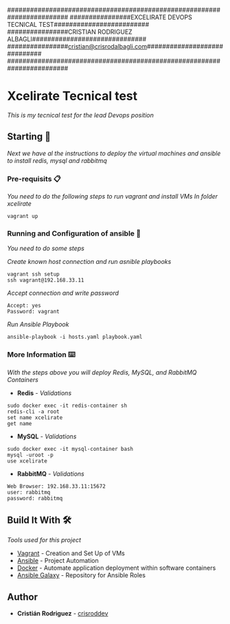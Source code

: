 ########################################################################
################EXCELIRATE DEVOPS TECNICAL TEST#########################
################CRISTIAN RODRIGUEZ ALBAGLI##############################
################cristian@crisrodalbagli.com#############################
########################################################################

# Xcelirate Tecnical test

_This is my tecnical test for the lead Devops position_

## Starting 🚀

_Next we have al the instructions to deploy the virtual machines and ansible to install redis, mysql and rabbitmq_

### Pre-requisits 📋

_You need to do the following steps to run vagrant and install VMs_
_In folder xcelirate_

```
vagrant up
```

### Running and Configuration of ansible 🔧

_You need to do some steps_

_Create known host connection and run asnible playbooks_

```
vagrant ssh setup
ssh vagrant@192.168.33.11

```

_Accept connection and write password_

```
Accept: yes
Password: vagrant

```

_Run Ansible Playbook_
```
ansible-playbook -i hosts.yaml playbook.yaml

```

### More Information ⌨️

_With the steps above you will deploy Redis, MySQL, and RabbitMQ Containers_

* **Redis** - *Validations*
```
sudo docker exec -it redis-container sh
redis-cli -a root
set name xcelirate
get name
```
* **MySQL** - *Validations*
```
sudo docker exec -it mysql-container bash
mysql -uroot -p
use xcelirate
```
* **RabbitMQ** - *Validations*
```
Web Browser: 192.168.33.11:15672
user: rabbitmq
password: rabbitmq
```

## Build It With  🛠️

_Tools used for this project_

* [Vagrant](https://www.vagrantup.com/docs) - Creation and Set Up of VMs
* [Ansible](https://docs.ansible.com/) - Project Automation
* [Docker](https://docs.docker.com/) - Automate application deployment within software containers
* [Ansible Galaxy](https://docs.ansible.com/ansible/latest/cli/ansible-galaxy.html/) - Repository for Ansible Roles

## Author

* **Cristián Rodriguez** - [crisroddev](https://github.com/crisroddev)
